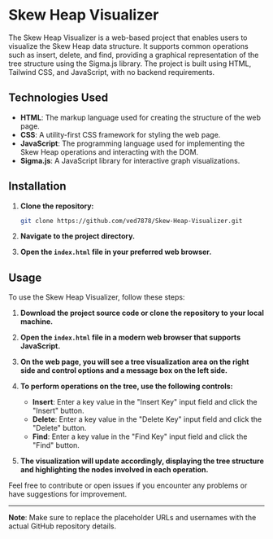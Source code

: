 # Skew Heap Visualizer

The Skew Heap Visualizer is a web-based project that enables users to visualize the Skew Heap data structure. It supports common operations such as insert, delete, and find, providing a graphical representation of the tree structure using the Sigma.js library. The project is built using HTML, Tailwind CSS, and JavaScript, with no backend requirements.

## Technologies Used

- **HTML**: The markup language used for creating the structure of the web page.
- **CSS**: A utility-first CSS framework for styling the web page.
- **JavaScript**: The programming language used for implementing the Skew Heap operations and interacting with the DOM.
- **Sigma.js**: A JavaScript library for interactive graph visualizations.

## Installation

1. **Clone the repository:**

    ```bash
    git clone https://github.com/ved7878/Skew-Heap-Visualizer.git
    ```

2. **Navigate to the project directory.**

3. **Open the `index.html` file in your preferred web browser.**

## Usage

To use the Skew Heap Visualizer, follow these steps:

1. **Download the project source code or clone the repository to your local machine.**

2. **Open the `index.html` file in a modern web browser that supports JavaScript.**

3. **On the web page, you will see a tree visualization area on the right side and control options and a message box on the left side.**

4. **To perform operations on the tree, use the following controls:**

   - **Insert**: Enter a key value in the "Insert Key" input field and click the "Insert" button.
   - **Delete**: Enter a key value in the "Delete Key" input field and click the "Delete" button.
   - **Find**: Enter a key value in the "Find Key" input field and click the "Find" button.

5. **The visualization will update accordingly, displaying the tree structure and highlighting the nodes involved in each operation.**

Feel free to contribute or open issues if you encounter any problems or have suggestions for improvement.

---

**Note**: Make sure to replace the placeholder URLs and usernames with the actual GitHub repository details.
